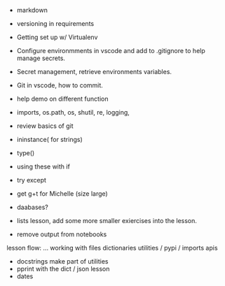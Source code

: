 * markdown
* versioning in requirements

* Getting set up w/ Virtualenv
* Configure environmments in vscode and add to .gitignore to help manage secrets.
* Secret management, retrieve environments variables.
* Git in vscode, how to commit.
* help demo on different function
* imports, os.path, os, shutil, re, logging, 
* review basics of git
* ininstance( for strings)
* type()
* using these with if
* try except 

* get g+t for Michelle (size large)
* daabases?

* lists lesson, add some more smaller exiercises into the lesson.
* remove output from notebooks
 

 lesson flow:
    ...
    working with files
    dictionaries
    utilities / pypi / imports
    apis

* docstrings make part of utilities
* pprint with the dict / json lesson
* dates